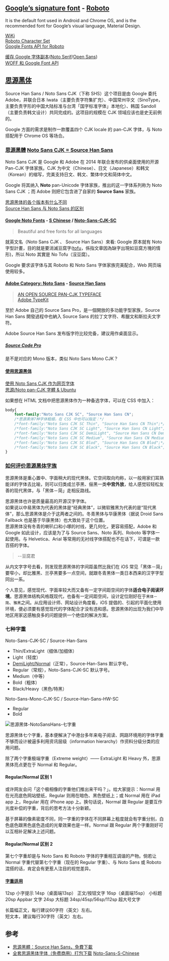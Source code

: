 ## [Google’s signature font](http://google-opensource.blogspot.my/2015/05/roboto-googles-signature-font-is-now.html) - [Roboto](https://github.com/google/roboto)
It is the default font used in Android and Chrome OS, and is the recommended font for Google’s visual language, Material Design.

[WiKi](https://zh.wikipedia.org/wiki/Roboto)  
[Roboto Character Set](https://www.google.com/fonts/specimen/Roboto)  
[Google Fonts API for Roboto](https://www.google.com/fonts#UsePlace:use/Collection:Roboto)

[缓存 Google 字体副本](http://ju.outofmemory.cn/entry/88873)([Noto Serif](http://www.1001fonts.com/noto-serif-font.html)/[Open Sans](http://www.1001fonts.com/open-sans-font.html))  
[WOFF 和 Google Font API](https://swordair.com/woff-and-google-font-api/)  

## [思源黑体](https://zh.wikipedia.org/wiki/%E6%80%9D%E6%BA%90%E9%BB%91%E9%AB%94)
Source Han Sans / Noto Sans CJK（下称 SHS）这个项目是由 Google 委托 Adobe，并联合日本 Iwata（主要负责字符集扩充）、中国常州华文（SinoType，主要负责字形的中国大陆标准与台湾「国字标准字体」本地化）、韩国 Sandoll（主要负责韩文设计）共同完成的。这项目的规模在 CJK 领域应该也是史无前例的。

Google 方面的需求是制作一款覆盖四个 CJK locale 的 pan-CJK 字体，与 Noto 搭配用于 Chrome OS 等场合。

### [思源黑體](http://blog.typekit.com/alternate/source-han-sans-chs/) [Noto Sans CJK = Source Han Sans](http://acrossbeta.blogspot.com/2014/09/blog-post_8.html)
Noto Sans CJK 是 Google 和 Adobe 在 2014 年联合发布的供桌面使用的开源 Pan-CJK 字体家族。CJK 为中文（Chinese）、日文（Japanese）和韩文（Korean）的缩写，完美支持日文、韩文、繁体中文和简体中文。

Google 将其纳入 **Noto** pan-Unicode 字体家族，推出的这一字体系列称为 Noto Sans CJK ；而 Adobe 则把它包含进了自家的 **Source Sans** 家族。

[思源黑体的各个版本有什么不同](https://www.zhihu.com/question/24639343)  
[Source Han Sans 与 Noto Sans 的区别](https://qdan.me/list/VLPe5sfsxkFWYMmX)  

#### [Google Noto Fonts](https://www.google.com/get/noto/) - [S Chinese](https://www.google.com/get/noto/help/cjk/) / [Noto-Sans-CJK-SC](https://noto-website-2.storage.googleapis.com/pkgs/NotoSansCJKsc-hinted.zip)  

> Beautiful and free fonts for all languages

就英文名（Noto Sans CJK 、 Source Han Sans）來看: Google 原本就有 Noto 字型計畫，目的就是要消滅豆腐字([tofu](http://www.1001fonts.com/noto-serif-font.html)，係指文章因為缺字出現如豆腐方塊的情形)，所以 Noto 其實是 No Tofu（沒豆腐）。

Google 要求该字体与其 Roboto 和 Noto Sans 字体家族完美配合，Web 网页端使用较多。

#### [Adobe Category: Noto Sans](http://blogs.adobe.com/conversations/tag/noto-sans) -  [Source Han Sans](https://github.com/adobe-fonts/source-han-sans)

> [AN OPEN SOURCE PAN-CJK TYPEFACE](http://blogs.adobe.com/conversations/2014/07/introducing-source-han-sans-an-open-source-pan-cjk-typeface.html)  
> [Adobe TypeKit](https://typekit.com/fonts?licenses=desktop&sort=newest)  

至於 Adobe 自己的 Source Sans Pro，是一個開放的多功能字型家族，Source Han Sans 開發過程中也納入 Source Sans 的拉丁文字符、希臘文和斯拉夫文字符。

Adobe Source Han Sans 发布版字符比较完备，建议用作桌面显示。

##### [Source Code Pro](https://github.com/adobe-fonts/source-code-pro)
是不是对应的 Mono 版本，类似 Noto Sans Mono CJK？

#### [使用思源黑体](http://www.iinterest.net/2015/01/29/%E4%BD%BF%E7%94%A8%E6%80%9D%E6%BA%90%E9%BB%91%E4%BD%93/)
[使用 Noto Sans CJK 作为网页字体](https://leonax.net/p/7750/use-noto-sans-cjk-as-default-blog-font/)  
[思源/Noto pan-CJK 字體 & Ubuntu](http://blog.anthonywong.net/2014/07/28/%E6%80%9D%E6%BA%90noto-pan-cjk-%E5%AD%97%E9%AB%94-ubuntu/)  

如果想在 HTML 文档中把思源黑体作为一种备选字体，可以在 CSS 中加入：

```CSS
body{ 
    font-family:"Noto Sans CJK SC", "Source Han Sans CN";
    /*思源黑体7种字体粗细，在 CSS 中也可以指定：*/
    /*font-family:"Noto Sans CJK SC Thin", "Source Han Sans CN Thin";*/
    /*font-family:"Noto Sans CJK SC Light", "Source Han Sans CN Light";*/
    /*font-family:"Noto Sans CJK SC DemiLight", "Source Han Sans CN DemiLight";*/
    /*font-family:"Noto Sans CJK SC Medium", "Source Han Sans CN Medium";*/
    /*font-family:"Noto Sans CJK SC Blod", "Source Han Sans CN Blod";*/
    /*font-family:"Noto Sans CJK SC Black", "Source Han Sans CN Black";*/
}
```

### [如何评价思源黑体字族](https://www.zhihu.com/question/24499749)
思源黑体是重心置中、字面稍大的现代黑体。它空间取向均称，以一般用家们耳熟能详的字体去比喻，则可以归类成兰亭黑、俪黑一类**中宫外放**，给人感觉较轻松友善的现代黑体，与「黑体－简」走相反路线。

思源黑体也许是质量最高的开源汉字字体。  
如果说以中易黑体为代表的黑体是“经典黑体”，以微软雅黑为代表的是“现代黑体”，那么思源黑体是介于这两者之间的。冬青黑体与华康黑体（据说 Droid Sans Fallback 也是基于华康黑体）也大致处于这个位置。  
思源黑体没有冬青的喇叭口和小塚的衬线，更几何化，更容易搭配，Adobe 和 Google 如此设计，应该是为了与 Source Sans、Noto 系列、Roboto 等字体一起使用。与 Helvetica、Arial 等常用的无衬线字体搭配也不在话下，可谓是一款百搭的字体。  
> --豆腐君

从内文字字号去看，则发现思源黑体的字间距虽然比我们在 iOS 常见「黑体－简」要窄小，却比雅黑、兰亭黑要多一点空间，就跟冬青黑体一类日本西来的汉字字型同出一系。

个人意见，感觉现代、字面率较大而又备有一定字间距空间的字体**适合电子阅读环境**。思源黑体结构风格既现代，也备有一定间距空间，设计定位刚好在于`黑体－简`、`雅黑`之间。从应用设计师、网站设计角度看，iOS 提倡的、引起的平面化使用环境，便必须要有感觉现代的字体配合才没有违和感。思源黑体的出现为我们中华地区用家这感触良多的问题提供一个绝佳的解决方案。

### 七种字重
Noto-Sans-CJK-SC / Source-Han-Sans

- Thin/ExtraLight（细体/加细体）
- Light（轻度）
- [DemiLight/Normal](https://www.zhihu.com/question/24607502)（正常），Source-Han-Sans 默认字号。
- Regular（常规），Noto-Sans-CJK-SC 默认字号。
- Medium（中等）
- Bold（粗体）
- Black/Heavy（黑色/特黑）

Noto-Sans-Mono-CJK-SC / Source-Han-Sans-HW-SC

- Regular
- Bold

![思源黑体-NotoSansHans-七字重](思源黑体-NotoSansHans-七字重.jpg)

思源黑体七个字重，基本便解决了中港台多年来电子阅读、网路环境用的字体字重不够而设计被逼多利用资讯层级（information hierarchy）作资料分级分类的应用问题。

除了两个字重极端字重（Extreme weight）—— ExtraLight 和 Heavy 外，思源黑体亮点更在于 Normal 和 Regular。

#### Regular/Normal 区别 1
或许网友会问「这个极相像的字重他们推出来干吗？」。给大家提示：Normal 用在光亮底色网站壁纸，Regular 则用在暗色、黑色壁纸上；或 Normal 用在 iPad app 上，Regular 用在 iPhone app 上。换句话说，Normal 跟 Regular 是要互作光度补偿的字重，背后的思考方法十分新颖。

基于屏幕的像素密度不同，同一字重的字体在不同屏幕上粗度就会有字重分别，白色底色跟黑色底色造成的光晕效果也是一样。Normal 跟 Regular 两个字重刚好可以互相补足解决上述问题。

#### Regular/Normal 区别 2
第七个字重却是与 Noto Sans 和 Roboto 字体的字重相互调谐的产物。倘若让 Normal 字重代替第七个字重（现在的 Regular 字重）、与 Noto Sans 或 Roboto 混搭的话，肯定会有更惹人注目的视觉差异。

#### [字重适用](http://huaban.com/pins/512117516/)

12sp 小字提示
14sp（桌面端13sp） 正文/按钮文字
16sp（桌面端15sp） 小标题
20sp Appbar 文字
24sp 大标题
34sp/45sp/56sp/112sp 超大号文字

长篇幅正文，每行建议60字符（英文）左右。  
短文本，建议每行30字符（英文）左右。

## 参考

- [思源黑體：Source Han Sans，免費下載](https://free.com.tw/source-han-sans-noto-sans/)  
- [全套思源黑体字体（免费商用）打包下载](http://www.digitaling.com/articles/17462.html) [Noto-Sans-S-Chinese](http://pan.baidu.com/s/1uJBBK)  


